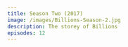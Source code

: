 ```yaml
---
title: Season Two (2017)
image: /images/Billions-Season-2.jpg
description: The storey of Billions
episodes: 12
---
```

